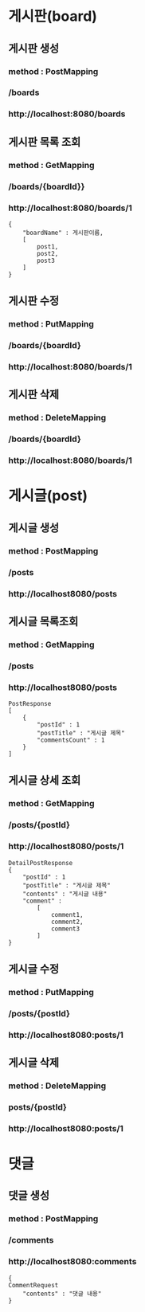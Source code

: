 # 게시판(board)
## 게시판 생성
### method : PostMapping
### /boards
### http://localhost:8080/boards

## 게시판 목록 조회
### method : GetMapping
### /boards/{boardId}}
### http://localhost:8080/boards/1

```
{
    "boardName" : 게시판이름,
    [
        post1,
        post2,
        post3
    ]
}
```

## 게시판 수정
### method : PutMapping
### /boards/{boardId}
### http://localhost:8080/boards/1


## 게시판 삭제
### method : DeleteMapping
### /boards/{boardId}
### http://localhost:8080/boards/1


# 게시글(post)
## 게시글 생성
### method : PostMapping
### /posts
### http://localhost8080/posts

## 게시글 목록조회
### method : GetMapping
### /posts
### http://localhost8080/posts
````
PostResponse
[
    {    
        "postId" : 1
        "postTitle" : "게시글 제목"
        "commentsCount" : 1
    }
]
````

## 게시글 상세 조회
### method : GetMapping
### /posts/{postId}
### http://localhost8080/posts/1
````
DetailPostResponse
{
    "postId" : 1
    "postTitle" : "게시글 제목"
    "contents" : "게시글 내용"
    "comment" :  
        [
            comment1,
            comment2,
            comment3
        ]
}
````

## 게시글 수정
### method : PutMapping
### /posts/{postId}
### http://localhost8080:posts/1

## 게시글 삭제
### method : DeleteMapping
### posts/{postId}
### http://localhost8080:posts/1

# 댓글
## 댓글 생성
### method : PostMapping
### /comments
### http://localhost8080:comments
````
{
CommentRequest
    "contents" : "댓글 내용"
}
````

